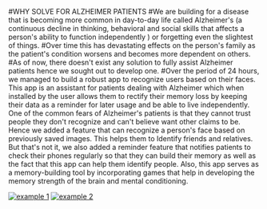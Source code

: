 #WHY SOLVE FOR ALZHEIMER PATIENTS
#We are building for a disease that is becoming more common in day-to-day life called Alzheimer's (a continuous decline in thinking, behavioral and social skills that affects a person's ability to function independently ) or forgetting even the slightest of things.
#Over time this has devastating effects on the person's family as the patient's condition worsens and becomes more dependent on others.
#As of now, there doesn't exist any solution to fully assist Alzheimer patients hence we sought out to develop one.
#Over the period of 24 hours, we managed to build a robust app to recognize users based on their faces. This app is an assistant for patients dealing with Alzheimer which when installed by the user allows them to rectify their memory loss by keeping their data as a reminder for later usage and be able to live independently. One of the common fears of Alzheimer's patients is that they cannot trust people they don't recognize and can't believe want other claims to be. Hence we added a feature that can recognize a person's face based on previously saved images. This helps them to Identify friends and relatives. But that's not it, we also added a reminder feature that notifies patients to check their phones regularly so that they can build their memory as well as the fact that this app can help them identify people. Also, this app serves as a memory-building tool by incorporating games that help in developing the memory strength of the brain and mental conditioning.

[![example 1](http://img.youtube.com/vi/V1IflHa8AAY/0.jpg)](https://youtu.be/V1IflHa8AAY "demo 1")
[![example 2](http://img.youtube.com/vi/y-1lO3m-SRI/0.jpg)](https://youtu.be/y-1lO3m-SRI "demo 2")



